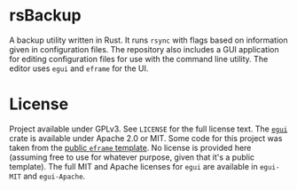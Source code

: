 # rsBackup

A backup utility written in Rust. It runs `rsync` with flags based on information given in configuration files. The repository also includes a GUI application for editing configuration files for use with the command line utility. The editor uses `egui` and `eframe` for the UI.

# License

Project available under GPLv3. See `LICENSE` for the full license text. The [`egui`](https://github.com/emilk/egui) crate is available under Apache 2.0 or MIT. Some code for this project was taken from the [public `eframe` template](https://github.com/emilk/eframe_template/). No license is provided here (assuming free to use for whatever purpose, given that it's a public template). The full MIT and Apache licenses for `egui` are available in `egui-MIT` and `egui-Apache`.
